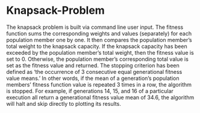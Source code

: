 # Knapsack-Problem
The knapsack problem is built via command line user input.  The fitness function sums the corresponding weights and values (separately) for each population member one by one. It then compares the population member’s total weight to the knapsack capacity. If the knapsack capacity has been exceeded by the population member’s total weight, then the fitness value is set to 0. Otherwise, the population member’s corresponding total value is set as the fitness value and returned.  The stopping criterion has been defined as ‘the occurrence of 3 consecutive equal generational fitness value means.’ In other words, if the mean of a generation’s population members’ fitness function value is repeated 3 times in a row, the algorithm is stopped. For example, if generations 14, 15, and 16 of a particular execution all return a generational fitness value mean of 34.6, the algorithm will halt and skip directly to plotting its results.
